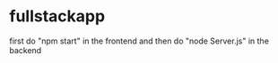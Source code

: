 ﻿# fullstackapp
 <p>first do "npm start" in the frontend and then do "node Server.js" in the backend</p>
